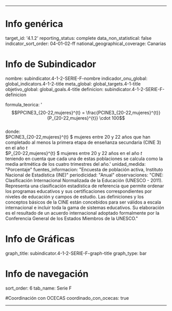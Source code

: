---

# Info genérica
target_id: '4.1.2'
reporting_status: complete
data_non_statistical: false
indicator_sort_order: 04-01-02-ff
national_geographical_coverage: Canarias

# Info de Subindicador
nombre: subindicator.4-1-2-SERIE-F-nombre
indicador_onu_global: global_indicators.4-1-2-title
meta_global: global_targets.4-1-title
objetivo_global: global_goals.4-title
definicion: subindicator.4-1-2-SERIE-F-definicion

formula_teorica: '$$PPCINE3_{20-22,mujeres}^{t} = \frac{PCINE3_{20-22,mujeres}^{t}}{P_{20-22,mujeres}^{t}} \cdot 100$$ <br>
donde: <br>
$PCINE3_{20-22,mujeres}^{t} $ mujeres entre 20 y 22 años que han completado al menos la primera etapa de enseñanza secundaria (CINE 3) en el año $t$<br>
$P_{20-22,mujeres}^{t} $ mujeres entre 20 y 22 años en el año $t$ <br>
teniendo en cuenta que cada una de estas poblaciones se calcula como la media aritmética de los cuatro trimestres del año.'
unidad_medida: "Porcentaje"
fuentes_informacion: "Encuesta de población activa, Instituto Nacional de Estadística (INE)"
periodicidad: "Anual"
observaciones: "CINE: Clasificación Internacional Normalizada de la Educación (UNESCO - 2011). Representa una clasificación estadística de referencia que permite ordenar los programas educativos y sus certificaciones correspondientes por niveles de educación y campos de estudio. Las definiciones y los conceptos básicos de la CINE están concebidos para ser válidos a escala internacional e incluir toda la gama de sistemas educativos. Su elaboración es el resultado de un acuerdo internacional adoptado formalmente por la Conferencia General de los Estados Miembros de la UNESCO."


# Info de Gráficas
graph_title: subindicator.4-1-2-SERIE-F-graph-title
graph_type: bar

# Info de navegación
sort_order: 6
tab_name: Serie F

#Coordinación con OCECAS
coordinado_con_ocecas: true

---